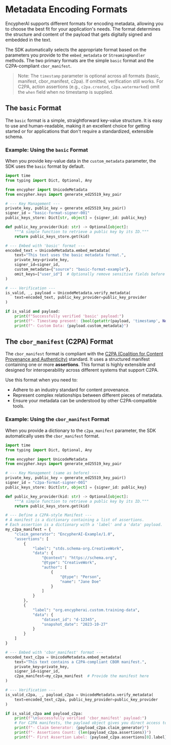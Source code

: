 # Metadata Encoding Formats

EncypherAI supports different formats for encoding metadata, allowing you to choose the best fit for your application's needs. The format determines the structure and content of the payload that gets digitally signed and embedded in the text.

The SDK automatically selects the appropriate format based on the parameters you provide to the `embed_metadata` or `StreamingHandler` methods. The two primary formats are the simple `basic` format and the C2PA-compliant `cbor_manifest`.

> Note: The `timestamp` parameter is optional across all formats (basic, manifest, cbor_manifest, c2pa). If omitted, verification still works. For C2PA, action assertions (e.g., `c2pa.created`, `c2pa.watermarked`) omit the `when` field when no timestamp is supplied.

## The `basic` Format

The `basic` format is a simple, straightforward key-value structure. It is easy to use and human-readable, making it an excellent choice for getting started or for applications that don't require a standardized, extensible schema.

### Example: Using the `basic` Format

When you provide key-value data in the `custom_metadata` parameter, the SDK uses the `basic` format by default.

```python
import time
from typing import Dict, Optional, Any

from encypher import UnicodeMetadata
from encypher.keys import generate_ed25519_key_pair

# --- Key Management ---
private_key, public_key = generate_ed25519_key_pair()
signer_id = "basic-format-signer-001"
public_keys_store: Dict[str, object] = {signer_id: public_key}

def public_key_provider(kid: str) -> Optional[object]:
    """A simple function to retrieve a public key by its ID."""
    return public_keys_store.get(kid)

# --- Embed with 'basic' format ---
encoded_text = UnicodeMetadata.embed_metadata(
    text="This text uses the basic metadata format.",
    private_key=private_key,
    signer_id=signer_id,
    custom_metadata={"source": "basic-format-example"},
    omit_keys=["user_id"]  # Optionally remove sensitive fields before signing
)

# --- Verification ---
is_valid, _, payload = UnicodeMetadata.verify_metadata(
    text=encoded_text, public_key_provider=public_key_provider
)

if is_valid and payload:
    print(f"Successfully verified 'basic' payload:")
    print(f"- Timestamp present: {bool(getattr(payload, 'timestamp', None))}")
    print(f"- Custom Data: {payload.custom_metadata}")
```

## The `cbor_manifest` (C2PA) Format

The `cbor_manifest` format is compliant with the [C2PA (Coalition for Content Provenance and Authenticity)](https://c2pa.org/) standard. It uses a structured manifest containing one or more **assertions**. This format is highly extensible and designed for interoperability across different systems that support C2PA.

Use this format when you need to:
- Adhere to an industry standard for content provenance.
- Represent complex relationships between different pieces of metadata.
- Ensure your metadata can be understood by other C2PA-compatible tools.

### Example: Using the `cbor_manifest` Format

When you provide a dictionary to the `c2pa_manifest` parameter, the SDK automatically uses the `cbor_manifest` format.

```python
import time
from typing import Dict, Optional, Any

from encypher import UnicodeMetadata
from encypher.keys import generate_ed25519_key_pair

# --- Key Management (same as before) ---
private_key, public_key = generate_ed25519_key_pair()
signer_id = "c2pa-format-signer-001"
public_keys_store: Dict[str, object] = {signer_id: public_key}

def public_key_provider(kid: str) -> Optional[object]:
    """A simple function to retrieve a public key by its ID."""
    return public_keys_store.get(kid)

# --- Define a C2PA-style Manifest ---
# A manifest is a dictionary containing a list of assertions.
# Each assertion is a dictionary with a 'label' and a 'data' payload.
my_c2pa_manifest = {
    "claim_generator": "EncypherAI-Example/1.0",
    "assertions": [
        {
            "label": "stds.schema-org.CreativeWork",
            "data": {
                "@context": "https://schema.org",
                "@type": "CreativeWork",
                "author": [
                    {
                        "@type": "Person",
                        "name": "Jane Doe"
                    }
                ]
            }
        },
        {
            "label": "org.encypherai.custom.training-data",
            "data": {
                "dataset_id": "d-12345",
                "snapshot_date": "2023-10-27"
            }
        }
    ]
}

# --- Embed with 'cbor_manifest' format ---
encoded_text_c2pa = UnicodeMetadata.embed_metadata(
    text="This text contains a C2PA-compliant CBOR manifest.",
    private_key=private_key,
    signer_id=signer_id,
    c2pa_manifest=my_c2pa_manifest  # Provide the manifest here
)

# --- Verification ---
is_valid_c2pa, _, payload_c2pa = UnicodeMetadata.verify_metadata(
    text=encoded_text_c2pa, public_key_provider=public_key_provider
)

if is_valid_c2pa and payload_c2pa:
    print(f"\nSuccessfully verified 'cbor_manifest' payload:")
    # For C2PA manifests, the payload object gives you direct access to the manifest data
    print(f"- Claim Generator: {payload_c2pa.claim_generator}")
    print(f"- Assertions Count: {len(payload_c2pa.assertions)}")
    print(f"- First Assertion Label: {payload_c2pa.assertions[0].label}")
```
